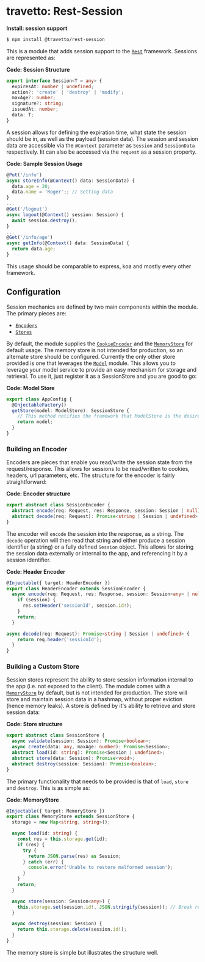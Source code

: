 travetto: Rest-Session
===

**Install: session support**
```bash
$ npm install @travetto/rest-session
```

This is a module that adds session support to the [`Rest`](https://github.com/travetto/travetto/tree/master/module/rest) framework.  Sessions are represented as:

**Code: Session Structure**
```typescript
export interface Session<T = any> {
  expiresAt: number | undefined;
  action?: 'create' | 'destroy' | 'modify';
  maxAge?: number;
  signature?: string;
  issuedAt: number;
  data: T;
}
```

A session allows for defining the expiration time, what state the session should be in, as well as the payload (session data).  The session and session data are accessible via the `@Context` parameter as `Session` and `SessionData` respectively.  Iit can also be accessed via the `request` as a session property. 

**Code: Sample Session Usage**
```typescript
@Put('/info')
async storeInfo(@Context() data: SessionData) {
  data.age = 20;
  data.name = 'Roger';; // Setting data
}
...
@Get('/logout')
async logout(@Context() session: Session) {
  await session.destroy();
}
...
@Get('/info/age')
async getInfo(@Context() data: SessionData) {
  return data.age;
}
```

This usage should be comparable to express, koa and mostly every other framework.

## Configuration
Session mechanics are defined by two main components within the module.  The primary pieces are:
* [`Encoders`](./src/encoder)
* [`Stores`](./src/store)


By default, the module supplies the [`CookieEncoder`](./src/encoder/cookie.ts) and the [`MemoryStore`](./src/store/memory.ts) for default usage. The memory store is not intended for production, so an alternate store should be configured.  Currently the only other store provided is one that leverages the [`Model`](https://github.com/travetto/travetto/tree/master/module/model) module.  This allows you to leverage your model service to provide an easy mechanism for storage and retrieval. To use it, just register it as a SessionStore and you are good to go:

**Code: Model Store**
```typescript
export class AppConfig {
  @InjectableFactory()
  getStore(model: ModelStore): SessionStore {
    // This method notifies the framework that ModelStore is the desired backing for the SessionStore
    return model;
  }
}
```

### Building an Encoder
Encoders are pieces that enable you read/write the session state from the request/response.  This allows for sessions to be read/written to cookies, headers, url parameters, etc. The structure for the encoder is fairly straightforward:

**Code: Encoder structure**
```typescript
export abstract class SessionEncoder {
  abstract encode(req: Request, res: Response, session: Session | null): Promise<void>;
  abstract decode(req: Request): Promise<string | Session | undefined>;
}
```

The encoder will `encode` the session into the response, as a string.  The `decode` operation will then read that string and either produce a session identifier (a string) or a fully defined `Session` object.  This allows for storing the session data externally or internal to the app, and referencing it by a session identifier.

**Code: Header Encoder**
```typescript
@Injectable({ target: HeaderEncoder })
export class HeaderEncoder extends SessionEncoder {
  async encode(req: Request, res: Response, session: Session<any> | null): Promise<void> {
    if (session) {
      res.setHeader('sessionId', session.id!);
    }
    return;
  }

async decode(req: Request): Promise<string | Session | undefined> {
    return req.header('sessionId');
  }
}
```

### Building a Custom Store
Session stores represent the ability to store session information internal to the app (i.e. not exposed to the client). The module comes with a [`MemoryStore`](./src/store/memory.ts) by default, but is not intended for production.  The store will store and maintain session data in a hashmap, without proper eviction (hence memory leaks). A store is defined by it's ability to retrieve and store session data:

**Code: Store structure**
```typescript
export abstract class SessionStore {
  async validate(session: Session): Promise<boolean>;
  async create(data: any, maxAge: number): Promise<Session>;
  abstract load(id: string): Promise<Session | undefined>;
  abstract store(data: Session): Promise<void>;
  abstract destroy(session: Session): Promise<boolean>;
}
```

The primary functionality that needs to be provided is that of `load`, `store` and  `destroy`.  This is as simple as:

**Code: MemoryStore**
```typescript
@Injectable({ target: MemoryStore })
export class MemoryStore extends SessionStore {
  storage = new Map<string, string>();

  async load(id: string) {
    const res = this.storage.get(id);
    if (res) {
      try {
        return JSON.parse(res) as Session;
      } catch (err) {
        console.error('Unable to restore malformed session');
      }
    }
    return;
  }

  async store(session: Session<any>) {
    this.storage.set(session.id!, JSON.stringify(session)); // Break references, allow for GC
  }

  async destroy(session: Session) {
    return this.storage.delete(session.id!);
  }
}
```

The memory store is simple but illustrates the structure well.